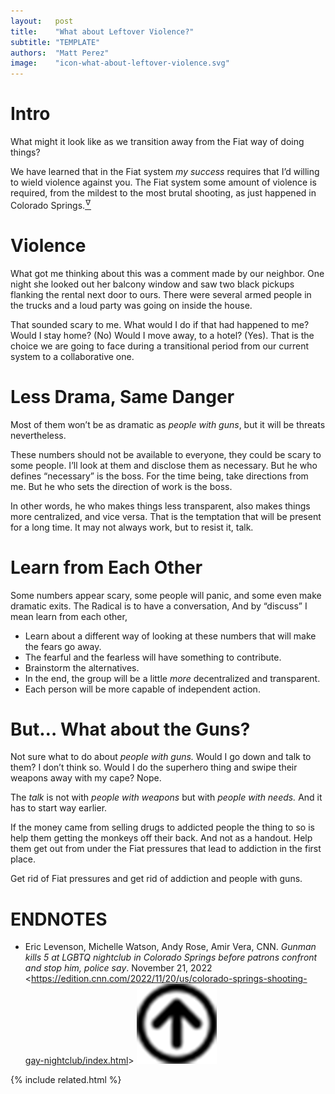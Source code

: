 ```yaml
---
layout:   post
title:    "What about Leftover Violence?"
subtitle: "TEMPLATE"
authors:  "Matt Perez"
image:    "icon-what-about-leftover-violence.svg"
---
```


<div style="display:none;">
 <p>What might it look like as we transition away from the <span class="_paradigm">Fiat</span> way of doing things? Will violence keep us from moving through to <span class="_paradigm">Radical</span>?</p>
</div>

<h1>Intro</h1>
 <p>What might it look like as we transition away from the <span class="_paradigm">Fiat</span> way of doing things?</p>
 <p>We have learned that in the <span class="_paradigm">Fiat</span> system <em>my success</em> requires that I&rsquo;d willing to wield violence against you. The <span class="_paradigm">Fiat</span> system some amount of violence is required, from the mildest to the most brutal shooting, as just happened in Colorado Springs.<a href="#en01"><sup id="bm01">&hairsp;&nabla;&hairsp;</sup></a></p>

<h1>Violence</h1>
 <p>What got me thinking about this was a comment made by our neighbor. One night she looked out her balcony window and saw two black pickups flanking the rental next door to ours. There were several armed people in the trucks and a loud party was going on inside the house.</p>
 <p>That sounded scary to me. What would I do if that had happened to me? Would I stay home? (No) Would I move away, to a hotel? (Yes). That is the choice we are going to face during a transitional period from our current system to a collaborative one.</p>

<h1>Less Drama, Same Danger</h1>
 <p>Most of them won&rsquo;t be as dramatic as <em>people with guns</em>, but it will be threats nevertheless.</p>
 <p><span class="_quotespan">These numbers should not be available to everyone, they could be scary to some people. I&rsquo;ll look at them and disclose them as necessary.</span> But he who defines &ldquo;necessary&rdquo; is the boss. <span class="_quotespan">For the time being, take directions from me.</span> But he who sets the direction of work is the boss.</p>
 <p>In other words, he who makes things less transparent, also makes things more centralized, and vice versa. That is the temptation that will be present for a long time. It may not always work, but to resist it, talk.</p>

<h1>Learn from Each Other</h1>
 <p>Some numbers appear scary, some people will panic, and some even make dramatic exits. The <span class="_paradigm">Radical</span> is to have a conversation, And by &ldquo;discuss&rdquo; I mean learn from each other,</p>
  <ul>
   <li>Learn about a different way of looking at these numbers that will make the fears go away.</li>
   <li>The fearful and the fearless will have something to contribute.</li>
   <li>Brainstorm the alternatives.</li>
   <li>In the end, the group will be a little <em>more</em> decentralized and transparent.</li>
   <li>Each person will be more capable of independent action.</li>
  </ul>

<h1>But&hellip; What about the Guns?</h1>
 <p>Not sure what to do about <em>people with guns.</em> Would I go down and talk to them? I don&rsquo;t think so. Would I do the superhero thing and swipe their weapons away with my cape? Nope.</p>
 <p>The <em>talk</em> is not with <em>people with weapons</em> but with <em>people with needs.</em> And it has to start way earlier.</p>
 <p>If the money came from selling drugs to addicted people the thing to so is help them getting the monkeys off their back. And not as a handout. Help them get out from under the <span class="_paradigm">Fiat</span> pressures that lead to addiction in the first place.</p>
 <p>Get rid of <span class="_paradigm">Fiat</span> pressures and get rid of addiction and people with guns.</p>

<h1 class="_section">ENDNOTES</h1>
 <ul>
  <li id="en01">
   <p class="_list-item">
    Eric Levenson, Michelle Watson, Andy Rose, Amir Vera, CNN.
    <em>Gunman kills 5 at LGBTQ nightclub in Colorado Springs before patrons confront and stop him, police say</em>.
    November 21, 2022
    &lt;<a href="https://edition.cnn.com/2022/11/20/us/colorado-springs-shooting-gay-nightclub/index.html">https://edition.cnn.com/2022/11/20/us/colorado-springs-shooting-gay-nightclub/index.html</a>&gt;
    <a class="_uparrow" href="#bm01"><img src="/assets/img/arrow-up-icon.png"></a>
   </p>
  </li>
 </ul>

{% include related.html %}

